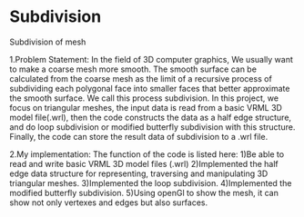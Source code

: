 # Subdivision
Subdivision of mesh

1.Problem Statement:
In the field of 3D computer graphics, We usually want to make a coarse mesh more smooth. The smooth surface can be calculated from the coarse mesh as the limit of a recursive process of subdividing each polygonal face into smaller faces that better approximate the smooth surface. We call this process subdivision.
In this project, we focus on triangular meshes, the input data is read from a basic VRML 3D model file(.wrl), then the code constructs the data as a half edge structure, and do loop subdivision or modified butterfly subdivision with this structure. Finally, the code can store the result data of subdivision to a .wrl file. 


2.My implementation:
The function of the code is listed here:
1)Be able to read and write basic VRML 3D model files (.wrl)
2)Implemented the half edge data structure for representing, traversing and manipulating 3D triangular meshes.
3)Implemented the loop subdivision. 
4)Implemented the modified butterfly subdivision.
5)Using openGl to show the mesh, it can show not only vertexes and edges but also surfaces.
